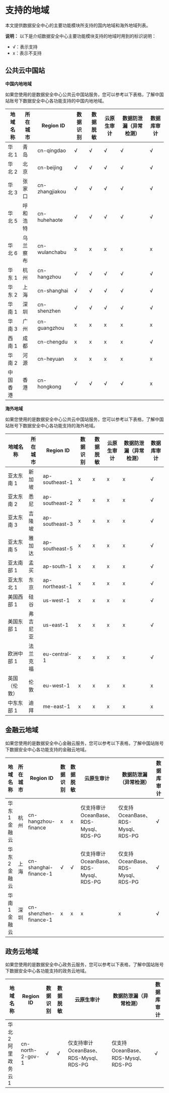 # 支持的地域

本文提供数据安全中心的主要功能模块所支持的国内地域和海外地域列表。

**说明：** 以下是介绍数据安全中心主要功能模块支持的地域时用到的标识说明：

-   √：表示支持
-   x：表示不支持

## 公共云中国站

**中国内地地域**

如果您使用的是数据安全中心公共云中国站服务，您可以参考以下表格，了解中国站账号下数据安全中心各功能支持的中国内地地域。

|地域名称|所在城市|Region ID|数据识别|数据脱敏|云原生审计|数据防泄漏（异常检测）|数据库审计|
|----|----|---------|----|----|-----|-----------|-----|
|华北 1|青岛|cn-qingdao|√|√|√|√|√|
|华北 2|北京|cn-beijing|√|√|√|√|√|
|华北 3|张家口|cn-zhangjiakou|√|√|√|√|√|
|华北 5|呼和浩特|cn-huhehaote|√|√|√|√|√|
|华北 6|乌兰察布|cn-wulanchabu|x|x|x|x|x|
|华东 1|杭州|cn-hangzhou|√|√|√|√|√|
|华东 2|上海|cn-shanghai|√|√|√|√|√|
|华南 1|深圳|cn-shenzhen|√|√|√|√|√|
|华南 3|广州|cn-guangzhou|x|x|x|x|x|
|西南 1|成都|cn-chengdu|x|x|x|x|√|
|华南 2|河源|cn-heyuan|x|x|x|x|x|
|中国香港|香港|cn-hongkong|√|√|√|√|x|

**海外地域**

如果您使用的是数据安全中心公共云中国站服务，您可以参考以下表格，了解中国站账号下数据安全中心各功能支持的海外地域。

|地域名称|所在城市|Region ID|数据识别|数据脱敏|云原生审计|数据防泄漏（异常检测）|数据库审计|
|----|----|---------|----|----|-----|-----------|-----|
|亚太东南 1|新加坡|ap-southeast-1|x|x|x|x|√|
|亚太东南 2|悉尼|ap-southeast-2|x|x|x|x|√|
|亚太东南 3|吉隆坡|ap-southeast-3|x|x|x|x|√|
|亚太东南 5|雅加达|ap-southeast-5|x|x|x|x|√|
|亚太南部 1|孟买|ap-south-1|x|x|x|x|√|
|亚太东北 1|东京|ap-northeast-1|x|x|x|x|√|
|美国西部 1|硅谷|us-west-1|x|x|x|x|√|
|美国东部 1|弗吉尼亚|us-east-1|x|x|x|x|√|
|欧洲中部 1|法兰克福|eu-central-1|x|x|x|x|√|
|英国（伦敦）|伦敦|eu-west-1|x|x|x|x|x|
|中东东部 1|迪拜|me-east-1|x|x|x|x|x|

## 金融云地域

如果您使用的是数据安全中心金融云服务，您可以参考以下表格，了解中国站账号下数据安全中心各功能支持的金融云地域。

|地域名称|所在城市|Region ID|数据识别|数据脱敏|云原生审计|数据防泄漏（异常检测）|数据库审计|
|----|----|---------|----|----|-----|-----------|-----|
|华东1金融云|杭州|cn-hangzhou-finance|x|x|仅支持审计OceanBase、RDS-Mysql、RDS-PG|仅支持OceanBase、RDS-Mysql、RDS-PG|√|
|华东2金融云|上海|cn-shanghai-finance-1|√|√|仅支持审计OceanBase、RDS-Mysql、RDS-PG|仅支持OceanBase、RDS-Mysql、RDS-PG|√|
|华南1金融云|深圳|cn-shenzhen-finance-1|x|x|x|x|√|

## 政务云地域

如果您使用的是数据安全中心政务云服务，您可以参考以下表格，了解中国站账号下数据安全中心各功能支持的政务云地域。

|地域名称|Region ID|数据识别|数据脱敏|云原生审计|数据防泄漏（异常检测）|数据库审计|
|----|---------|----|----|-----|-----------|-----|
|华北2 阿里政务云1|cn-north-2-gov-1|√|√|仅支持审计OceanBase、RDS-Mysql、RDS-PG|仅支持OceanBase、RDS-Mysql、RDS-PG|√|

